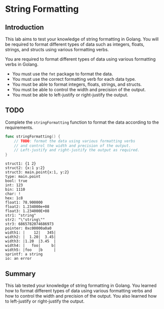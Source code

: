 # String Formatting

## Introduction

This lab aims to test your knowledge of string formatting in Golang. You will be required to format different types of data such as integers, floats, strings, and structs using various formatting verbs.

You are required to format different types of data using various formatting verbs in Golang.

- You must use the `fmt` package to format the data.
- You must use the correct formatting verb for each data type.
- You must be able to format integers, floats, strings, and structs.
- You must be able to control the width and precision of the output.
- You must be able to left-justify or right-justify the output.

## TODO

Complete the `stringFormatting` function to format the data according to the requirements.

```go
func stringFormatting() {
    // TODO: format the data using various formatting verbs
    // and control the width and precision of the output.
    // Left-justify and right-justify the output as required.
}
```

```
struct1: {1 2}
struct2: {x:1 y:2}
struct3: main.point{x:1, y:2}
type: main.point
bool: true
int: 123
bin: 1110
char: !
hex: 1c8
float1: 78.900000
float2: 1.234000e+08
float3: 1.234000E+08
str1: "string"
str2: "\"string\""
str3: 6865782074686973
pointer: 0xc00000a0a0
width1: |    12|   345|
width2: |  1.20|  3.45|
width3: |1.20  |3.45  |
width4: |   foo|     b|
width5: |foo   |b     |
sprintf: a string
io: an error
```

## Summary

This lab tested your knowledge of string formatting in Golang. You learned how to format different types of data using various formatting verbs and how to control the width and precision of the output. You also learned how to left-justify or right-justify the output.
